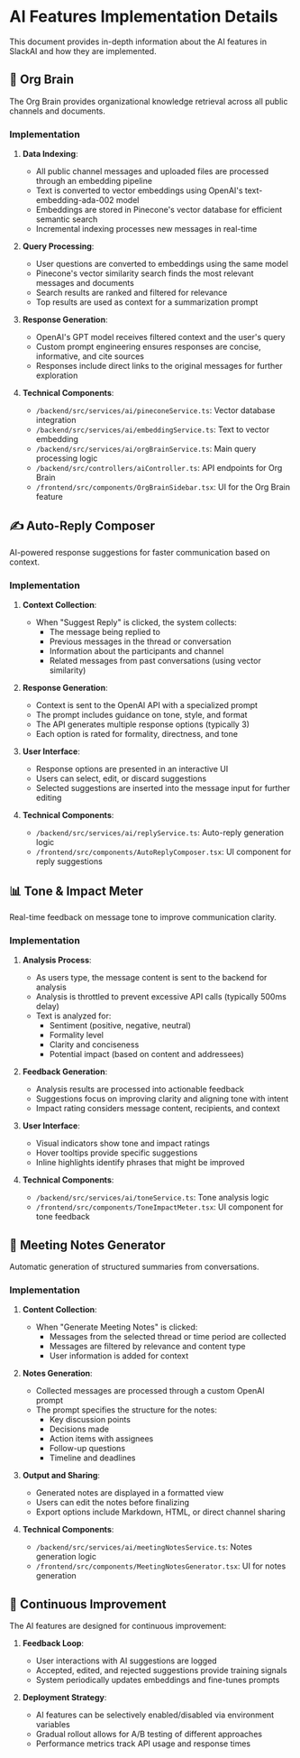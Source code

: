 # AI Features Implementation Details

This document provides in-depth information about the AI features in SlackAI and how they are implemented.

## 🧠 Org Brain

The Org Brain provides organizational knowledge retrieval across all public channels and documents.

### Implementation

1. **Data Indexing**:
   - All public channel messages and uploaded files are processed through an embedding pipeline
   - Text is converted to vector embeddings using OpenAI's text-embedding-ada-002 model
   - Embeddings are stored in Pinecone's vector database for efficient semantic search
   - Incremental indexing processes new messages in real-time

2. **Query Processing**:
   - User questions are converted to embeddings using the same model
   - Pinecone's vector similarity search finds the most relevant messages and documents
   - Search results are ranked and filtered for relevance
   - Top results are used as context for a summarization prompt

3. **Response Generation**:
   - OpenAI's GPT model receives filtered context and the user's query
   - Custom prompt engineering ensures responses are concise, informative, and cite sources
   - Responses include direct links to the original messages for further exploration

4. **Technical Components**:
   - `/backend/src/services/ai/pineconeService.ts`: Vector database integration
   - `/backend/src/services/ai/embeddingService.ts`: Text to vector embedding
   - `/backend/src/services/ai/orgBrainService.ts`: Main query processing logic
   - `/backend/src/controllers/aiController.ts`: API endpoints for Org Brain
   - `/frontend/src/components/OrgBrainSidebar.tsx`: UI for the Org Brain feature

## ✍️ Auto-Reply Composer

AI-powered response suggestions for faster communication based on context.

### Implementation

1. **Context Collection**:
   - When "Suggest Reply" is clicked, the system collects:
     - The message being replied to
     - Previous messages in the thread or conversation
     - Information about the participants and channel
     - Related messages from past conversations (using vector similarity)

2. **Response Generation**:
   - Context is sent to the OpenAI API with a specialized prompt
   - The prompt includes guidance on tone, style, and format
   - The API generates multiple response options (typically 3)
   - Each option is rated for formality, directness, and tone

3. **User Interface**:
   - Response options are presented in an interactive UI
   - Users can select, edit, or discard suggestions
   - Selected suggestions are inserted into the message input for further editing

4. **Technical Components**:
   - `/backend/src/services/ai/replyService.ts`: Auto-reply generation logic
   - `/frontend/src/components/AutoReplyComposer.tsx`: UI component for reply suggestions

## 📊 Tone & Impact Meter

Real-time feedback on message tone to improve communication clarity.

### Implementation

1. **Analysis Process**:
   - As users type, the message content is sent to the backend for analysis
   - Analysis is throttled to prevent excessive API calls (typically 500ms delay)
   - Text is analyzed for:
     - Sentiment (positive, negative, neutral)
     - Formality level
     - Clarity and conciseness
     - Potential impact (based on content and addressees)

2. **Feedback Generation**:
   - Analysis results are processed into actionable feedback
   - Suggestions focus on improving clarity and aligning tone with intent
   - Impact rating considers message content, recipients, and context

3. **User Interface**:
   - Visual indicators show tone and impact ratings
   - Hover tooltips provide specific suggestions
   - Inline highlights identify phrases that might be improved

4. **Technical Components**:
   - `/backend/src/services/ai/toneService.ts`: Tone analysis logic
   - `/frontend/src/components/ToneImpactMeter.tsx`: UI component for tone feedback

## 📝 Meeting Notes Generator

Automatic generation of structured summaries from conversations.

### Implementation

1. **Content Collection**:
   - When "Generate Meeting Notes" is clicked:
     - Messages from the selected thread or time period are collected
     - Messages are filtered by relevance and content type
     - User information is added for context

2. **Notes Generation**:
   - Collected messages are processed through a custom OpenAI prompt
   - The prompt specifies the structure for the notes:
     - Key discussion points
     - Decisions made
     - Action items with assignees
     - Follow-up questions
     - Timeline and deadlines

3. **Output and Sharing**:
   - Generated notes are displayed in a formatted view
   - Users can edit the notes before finalizing
   - Export options include Markdown, HTML, or direct channel sharing

4. **Technical Components**:
   - `/backend/src/services/ai/meetingNotesService.ts`: Notes generation logic
   - `/frontend/src/components/MeetingNotesGenerator.tsx`: UI for notes generation

## 🔄 Continuous Improvement

The AI features are designed for continuous improvement:

1. **Feedback Loop**:
   - User interactions with AI suggestions are logged
   - Accepted, edited, and rejected suggestions provide training signals
   - System periodically updates embeddings and fine-tunes prompts

2. **Deployment Strategy**:
   - AI features can be selectively enabled/disabled via environment variables
   - Gradual rollout allows for A/B testing of different approaches
   - Performance metrics track API usage and response times 